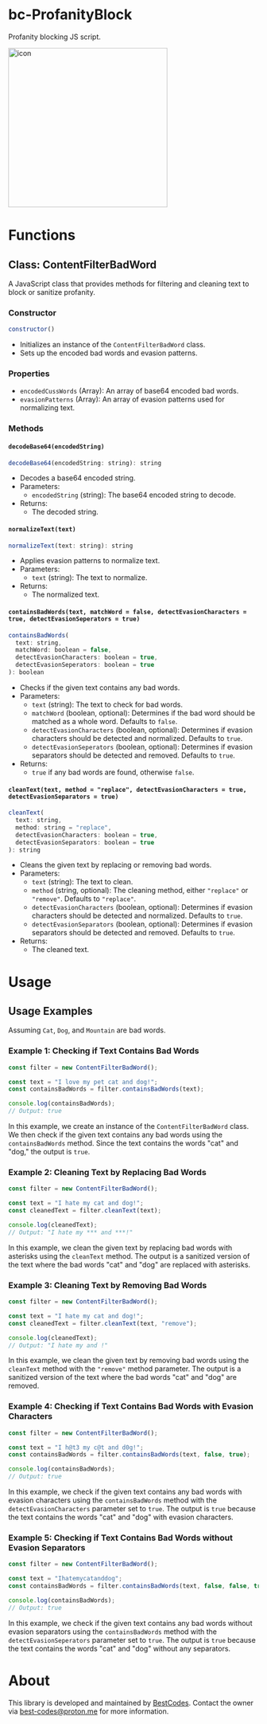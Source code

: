 # bc-ProfanityBlock
Profanity blocking JS script.

<img src="https://github.com/The-Best-Codes/bc-ProfanityBlock/assets/106822363/be4a2b9e-22bf-4173-9c54-7ac8456dd257" alt="icon" for="cover" width=320 />


# Functions

## Class: ContentFilterBadWord

A JavaScript class that provides methods for filtering and cleaning text to block or sanitize profanity.

### Constructor

```javascript
constructor()
```

- Initializes an instance of the `ContentFilterBadWord` class.
- Sets up the encoded bad words and evasion patterns.

### Properties

- `encodedCussWords` (Array): An array of base64 encoded bad words.
- `evasionPatterns` (Array): An array of evasion patterns used for normalizing text.

### Methods

#### `decodeBase64(encodedString)`

```javascript
decodeBase64(encodedString: string): string
```

- Decodes a base64 encoded string.
- Parameters:
  - `encodedString` (string): The base64 encoded string to decode.
- Returns:
  - The decoded string.

#### `normalizeText(text)`

```javascript
normalizeText(text: string): string
```

- Applies evasion patterns to normalize text.
- Parameters:
  - `text` (string): The text to normalize.
- Returns:
  - The normalized text.

#### `containsBadWords(text, matchWord = false, detectEvasionCharacters = true, detectEvasionSeperators = true)`

```javascript
containsBadWords(
  text: string,
  matchWord: boolean = false,
  detectEvasionCharacters: boolean = true,
  detectEvasionSeperators: boolean = true
): boolean
```

- Checks if the given text contains any bad words.
- Parameters:
  - `text` (string): The text to check for bad words.
  - `matchWord` (boolean, optional): Determines if the bad word should be matched as a whole word. Defaults to `false`.
  - `detectEvasionCharacters` (boolean, optional): Determines if evasion characters should be detected and normalized. Defaults to `true`.
  - `detectEvasionSeperators` (boolean, optional): Determines if evasion separators should be detected and removed. Defaults to `true`.
- Returns:
  - `true` if any bad words are found, otherwise `false`.

#### `cleanText(text, method = "replace", detectEvasionCharacters = true, detectEvasionSeparators = true)`

```javascript
cleanText(
  text: string,
  method: string = "replace",
  detectEvasionCharacters: boolean = true,
  detectEvasionSeparators: boolean = true
): string
```

- Cleans the given text by replacing or removing bad words.
- Parameters:
  - `text` (string): The text to clean.
  - `method` (string, optional): The cleaning method, either `"replace"` or `"remove"`. Defaults to `"replace"`.
  - `detectEvasionCharacters` (boolean, optional): Determines if evasion characters should be detected and normalized. Defaults to `true`.
  - `detectEvasionSeparators` (boolean, optional): Determines if evasion separators should be detected and removed. Defaults to `true`.
- Returns:
  - The cleaned text.

# Usage
## Usage Examples

Assuming `Cat`, `Dog`, and `Mountain` are bad words.

### Example 1: Checking if Text Contains Bad Words

```javascript
const filter = new ContentFilterBadWord();

const text = "I love my pet cat and dog!";
const containsBadWords = filter.containsBadWords(text);

console.log(containsBadWords);
// Output: true
```

In this example, we create an instance of the `ContentFilterBadWord` class. We then check if the given text contains any bad words using the `containsBadWords` method. Since the text contains the words "cat" and "dog," the output is `true`.

### Example 2: Cleaning Text by Replacing Bad Words

```javascript
const filter = new ContentFilterBadWord();

const text = "I hate my cat and dog!";
const cleanedText = filter.cleanText(text);

console.log(cleanedText);
// Output: "I hate my *** and ***!"
```

In this example, we clean the given text by replacing bad words with asterisks using the `cleanText` method. The output is a sanitized version of the text where the bad words "cat" and "dog" are replaced with asterisks.

### Example 3: Cleaning Text by Removing Bad Words

```javascript
const filter = new ContentFilterBadWord();

const text = "I hate my cat and dog!";
const cleanedText = filter.cleanText(text, "remove");

console.log(cleanedText);
// Output: "I hate my and !"
```

In this example, we clean the given text by removing bad words using the `cleanText` method with the `"remove"` method parameter. The output is a sanitized version of the text where the bad words "cat" and "dog" are removed.

### Example 4: Checking if Text Contains Bad Words with Evasion Characters

```javascript
const filter = new ContentFilterBadWord();

const text = "I h@t3 my c@t and d0g!";
const containsBadWords = filter.containsBadWords(text, false, true);

console.log(containsBadWords);
// Output: true
```

In this example, we check if the given text contains any bad words with evasion characters using the `containsBadWords` method with the `detectEvasionCharacters` parameter set to `true`. The output is `true` because the text contains the words "cat" and "dog" with evasion characters.

### Example 5: Checking if Text Contains Bad Words without Evasion Separators

```javascript
const filter = new ContentFilterBadWord();

const text = "Ihatemycatanddog";
const containsBadWords = filter.containsBadWords(text, false, false, true);

console.log(containsBadWords);
// Output: true
```

In this example, we check if the given text contains any bad words without evasion separators using the `containsBadWords` method with the `detectEvasionSeperators` parameter set to `true`. The output is `true` because the text contains the words "cat" and "dog" without any separators.


# About
This library is developed and maintained by [BestCodes](https://the-best-codes.github.io?github_profanityblock_repo). Contact the owner via best-codes@proton.me for more information.
